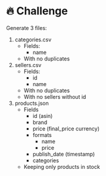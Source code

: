 # 🔥 Challenge

Generate 3 files:
1. categories.csv
   * Fields:
      * name
   * With no duplicates
2. sellers.csv
   * Fields:
      * id
      * name
   * With no duplicates
   * With no sellers without id
3. products.json
   * Fields
      * id (asin)
      * brand
      * price (final_price currency)
      * formats
         * name
         * price
      * publish_date (timestamp)
      * categories
   * Keeping only products in stock
